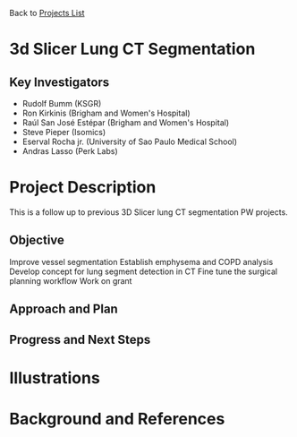Back to [Projects List](../../README.md#ProjectsList)

# 3d Slicer Lung CT Segmentation

## Key Investigators

- Rudolf Bumm (KSGR)
- Ron Kirkinis (Brigham and Women's Hospital)
- Raúl San José Estépar (Brigham and Women's Hospital)
- Steve Pieper (Isomics)
- Eserval Rocha jr. (University of Sao Paulo Medical School)
- Andras Lasso (Perk Labs)

# Project Description

This is a follow up to previous 3D Slicer lung CT segmentation PW projects. 

## Objective

Improve vessel segmentation
Establish emphysema and COPD analysis
Develop concept for lung segment detection in CT
Fine tune the surgical planning workflow 
Work on grant

## Approach and Plan


## Progress and Next Steps


# Illustrations


# Background and References


<!-- If you developed any software, include link to the source code repository. If possible, also add links to sample data, and to any relevant publications. -->
